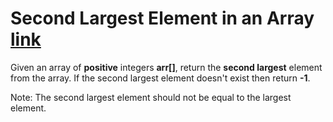 # Second Largest Element in an Array [link](https://www.geeksforgeeks.org/batch/gfg-160-problems/track/arrays-gfg-160/problem/second-largest3735)

Given an array of **positive** integers **arr[]**, return the **second largest** element from the array. If the second largest element doesn't exist then return **-1**.

Note: The second largest element should not be equal to the largest element.
